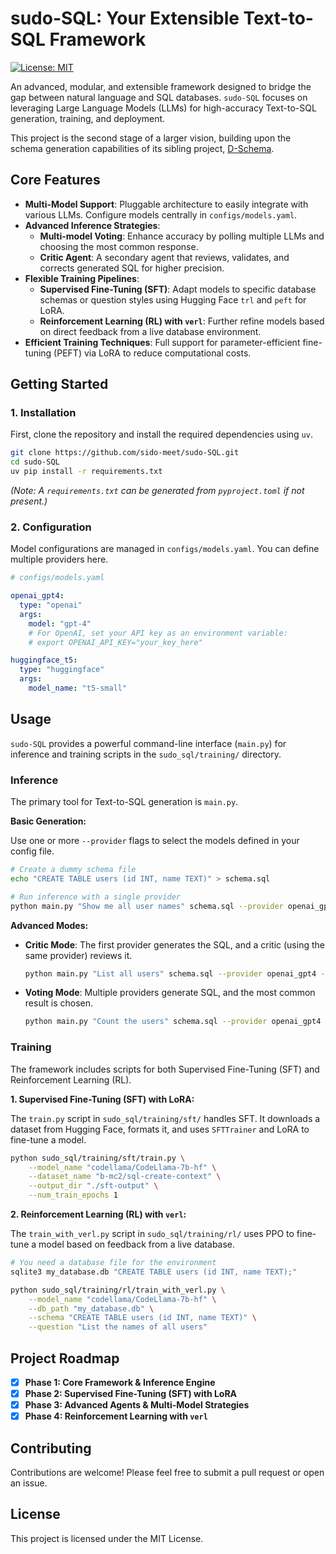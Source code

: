 # sudo-SQL: Your Extensible Text-to-SQL Framework

[![License: MIT](https://img.shields.io/badge/License-MIT-yellow.svg)](https://opensource.org/licenses/MIT)

An advanced, modular, and extensible framework designed to bridge the gap between natural language and SQL databases. `sudo-SQL` focuses on leveraging Large Language Models (LLMs) for high-accuracy Text-to-SQL generation, training, and deployment.

This project is the second stage of a larger vision, building upon the schema generation capabilities of its sibling project, [D-Schema](https://github.com/sido-meet/D-Schema).

## Core Features

-   **Multi-Model Support**: Pluggable architecture to easily integrate with various LLMs. Configure models centrally in `configs/models.yaml`.
-   **Advanced Inference Strategies**:
    -   **Multi-model Voting**: Enhance accuracy by polling multiple LLMs and choosing the most common response.
    -   **Critic Agent**: A secondary agent that reviews, validates, and corrects generated SQL for higher precision.
-   **Flexible Training Pipelines**:
    -   **Supervised Fine-Tuning (SFT)**: Adapt models to specific database schemas or question styles using Hugging Face `trl` and `peft` for LoRA.
    -   **Reinforcement Learning (RL) with `verl`**: Further refine models based on direct feedback from a live database environment.
-   **Efficient Training Techniques**: Full support for parameter-efficient fine-tuning (PEFT) via LoRA to reduce computational costs.

## Getting Started

### 1. Installation

First, clone the repository and install the required dependencies using `uv`.

```bash
git clone https://github.com/sido-meet/sudo-SQL.git
cd sudo-SQL
uv pip install -r requirements.txt
```
*(Note: A `requirements.txt` can be generated from `pyproject.toml` if not present.)*

### 2. Configuration

Model configurations are managed in `configs/models.yaml`. You can define multiple providers here.

```yaml
# configs/models.yaml

openai_gpt4:
  type: "openai"
  args:
    model: "gpt-4"
    # For OpenAI, set your API key as an environment variable:
    # export OPENAI_API_KEY="your_key_here"

huggingface_t5:
  type: "huggingface"
  args:
    model_name: "t5-small"
```

## Usage

`sudo-SQL` provides a powerful command-line interface (`main.py`) for inference and training scripts in the `sudo_sql/training/` directory.

### Inference

The primary tool for Text-to-SQL generation is `main.py`.

**Basic Generation:**

Use one or more `--provider` flags to select the models defined in your config file.

```bash
# Create a dummy schema file
echo "CREATE TABLE users (id INT, name TEXT)" > schema.sql

# Run inference with a single provider
python main.py "Show me all user names" schema.sql --provider openai_gpt4
```

**Advanced Modes:**

-   **Critic Mode**: The first provider generates the SQL, and a critic (using the same provider) reviews it.
    ```bash
    python main.py "List all users" schema.sql --provider openai_gpt4 --use-critic
    ```

-   **Voting Mode**: Multiple providers generate SQL, and the most common result is chosen.
    ```bash
    python main.py "Count the users" schema.sql --provider openai_gpt4 --provider huggingface_t5 --voting
    ```

### Training

The framework includes scripts for both Supervised Fine-Tuning (SFT) and Reinforcement Learning (RL).

**1. Supervised Fine-Tuning (SFT) with LoRA:**

The `train.py` script in `sudo_sql/training/sft/` handles SFT. It downloads a dataset from Hugging Face, formats it, and uses `SFTTrainer` and LoRA to fine-tune a model.

```bash
python sudo_sql/training/sft/train.py \
    --model_name "codellama/CodeLlama-7b-hf" \
    --dataset_name "b-mc2/sql-create-context" \
    --output_dir "./sft-output" \
    --num_train_epochs 1
```

**2. Reinforcement Learning (RL) with `verl`:**

The `train_with_verl.py` script in `sudo_sql/training/rl/` uses PPO to fine-tune a model based on feedback from a live database.

```bash
# You need a database file for the environment
sqlite3 my_database.db "CREATE TABLE users (id INT, name TEXT);"

python sudo_sql/training/rl/train_with_verl.py \
    --model_name "codellama/CodeLlama-7b-hf" \
    --db_path "my_database.db" \
    --schema "CREATE TABLE users (id INT, name TEXT)" \
    --question "List the names of all users"
```

## Project Roadmap

-   [x] **Phase 1: Core Framework & Inference Engine**
-   [x] **Phase 2: Supervised Fine-Tuning (SFT) with LoRA**
-   [x] **Phase 3: Advanced Agents & Multi-Model Strategies**
-   [x] **Phase 4: Reinforcement Learning with `verl`**

## Contributing

Contributions are welcome! Please feel free to submit a pull request or open an issue.

## License

This project is licensed under the MIT License.
